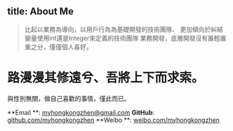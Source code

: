 title: About Me 
---

> 比起以業務為導向，以用戶行為為基礎開發的技術團隊、
> 更加傾向於糾結變量使用int還是Integer來定義的技術團隊
> 業務開發，底層開發沒有誰輕誰重之分，僅僅個人喜好。

# 路漫漫其修遠兮、吾將上下而求索。

與性別無關，做自己喜歡的事情，僅此而已。 

**Email **: myhongkongzhen@gmail.com 
**GitHub**: [github.com/myhongkongzhen](https://github.com/myhongkongzhen)
**Weibo **: [weibo.com/myhongkongzhen](http://www.weibo.com/myhongkongzhen)  

